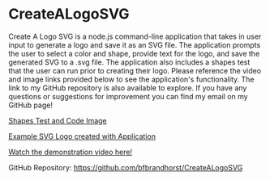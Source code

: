 # CreateALogoSVG
 Create A Logo SVG is a node.js command-line application that takes in user input to generate a logo and save it as an SVG file. The application prompts the user to select a color and shape, provide text for the logo, and save the generated SVG to a .svg file. The application also includes a shapes test that the user can run prior to creating their logo. Please reference the video and image links provided below to see the application's functionality. The link to my GitHub repository is also available to explore.  If you have any questions or suggestions for improvement you can find my email on my GitHub page!


 [Shapes Test and Code Image](./assets/Shapes%20Test.png)



 [Example SVG Logo created with Application](./assets/Created%20SVG%20Logo.png)



 [Watch the demonstration video here!](https://drive.google.com/file/d/1SmA2I-QEK4F96TMh60Jr7uOAGSitk5m_/view?usp=sharing)




 GitHub Repository: https://github.com/bfbrandhorst/CreateALogoSVG



